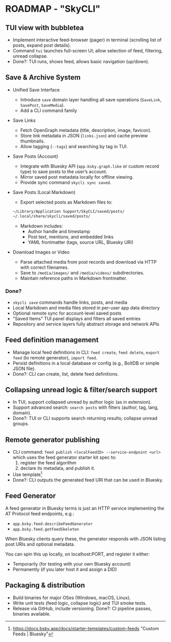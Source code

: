 # ROADMAP - "SkyCLI"

## TUI view with bubbletea

- Implement interactive feed-browser (pager) in terminal (scrolling list of posts, expand post details).
- Command `tui` launches full-screen UI; allow selection of feed, filtering, unread collapse.
- Done?: TUI runs, shows feed, allows basic navigation (up/down).

## Save & Archive System

- Unified Save Interface
    - Introduce `save` domain layer handling all save operations (`SaveLink`, `SavePost`, `SaveMedia`).
    - Add a CLI command family
- Save Links
    - Fetch OpenGraph metadata (title, description, image, favicon).
    - Store link metadata in JSON (`links.json`) and cache preview thumbnails.
    - Allow tagging (`--tags`) and searching by tag in TUI.
- Save Posts (Account)
    - Integrate with Bluesky API (`app.bsky.graph.like` or custom record type) to save posts to the user’s account.
    - Mirror saved post metadata locally for offline viewing.
    - Provide sync command `skycli sync saved`.
- Save Posts (Local Markdown)
    - Export selected posts as Markdown files to:

    ```sh
    ~/Library/Application Support/SkyCLI/saved/posts/
    ~/.local/share/skycli/saved/posts/
    ```

    - Markdown includes:
        - Author handle and timestamp
        - Post text, mentions, and embedded links
        - YAML frontmatter (tags, source URL, Bluesky URI)
- Download Images or Video
    - Parse attached media from post records and download via HTTP with correct filenames.
    - Save to `/media/images/` and `/media/videos/` subdirectories.
    - Maintain reference paths in Markdown frontmatter.

### Done?

- `skycli save` commands handle links, posts, and media
- Local Markdown and media files stored in per-user app data directory
- Optional remote sync for account-level saved posts
- "Saved Items" TUI panel displays and filters all saved entries
- Repository and service layers fully abstract storage and network APIs

## Feed definition management

- Manage local feed definitions in CLI: `feed create`, `feed delete`, `export feed` (to remote generator), `import feed`.
- Persist definitions in a local database or config (e.g., BoltDB or simple JSON file).
- Done?: CLI can create, list, delete feed definitions.

## Collapsing unread logic & filter/search support

- In TUI, support collapsed unread by author logic (as in extension).
- Support advanced search: `search posts` with filters (author, tag, lang, domain).
- Done?: TUI or CLI supports search returning results; collapse unread groups.

## Remote generator publishing

- CLI command: `feed publish <localFeedID> --service-endpoint <url>` which uses the feed generator starter kit spec to:
    1. register the feed algorithm
    2. declare its metadata, and publish it.
- Use template[^bsky-docs]
- Done?: CLI outputs the generated feed URI that can be used in Bluesky.

## Feed Generator

A feed generator in Bluesky terms is just an HTTP service implementing the AT Protocol feed endpoints, e.g.:

- `app.bsky.feed.describeFeedGenerator`
- `app.bsky.feed.getFeedSkeleton`

When Bluesky clients query these, the generator responds with JSON listing post URIs and optional metadata.

You can spin this up locally, on localhost:PORT, and register it either:

- Temporarily (for testing with your own Bluesky account)
- Permanently (if you later host it and assign a DID)

## Packaging & distribution

- Build binaries for major OSes (Windows, macOS, Linux).
- Write unit tests (feed logic, collapse logic) and TUI smoke tests.
- Release via GitHub, include versioning.
    Done?: CI pipeline passes, binaries available.

[^bsky-docs]: <https://docs.bsky.app/docs/starter-templates/custom-feeds> "Custom Feeds | Bluesky"
